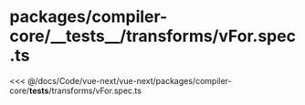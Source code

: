 # packages/compiler-core/\_\_tests\_\_/transforms/vFor.spec.ts

<<< @/docs/Code/vue-next/vue-next/packages/compiler-core/__tests__/transforms/vFor.spec.ts
